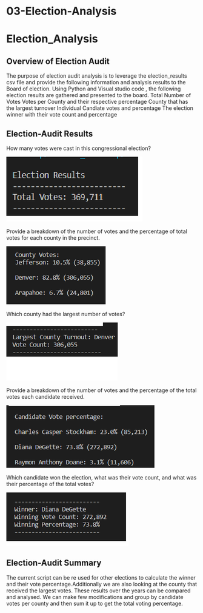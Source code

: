 # 03-Election-Analysis

# Election_Analysis

## Overview of Election Audit
The purpose of election audit analysis is to leverage the election_results csv file and provide the following information and analysis results to the Board of election.
Using Python and  Visual studio code , the following election results are  gathered and presented to the board.
Total Number of Votes
Votes per County and their respective percentage
County that has the largest turnover
Individual Candiate votes and percentage
The election winner with their vote count and percentage

## Election-Audit Results

How many votes were cast in this congressional election?

![](analysis/Total_Votes.png)

Provide a breakdown of the number of votes and the percentage of total votes for each county in the precinct.

![](analysis/Votes_and_Percentage_by_county.png)

Which county had the largest number of votes?

![](analysis/County_with_largest_votes.png)

Provide a breakdown of the number of votes and the percentage of the total votes each candidate received.

![](analysis/Votes_and_Percentage_by_Candidate.png)

Which candidate won the election, what was their vote count, and what was their percentage of the total votes?

![](analysis/Candidate_Winnerdetails.png)


## Election-Audit Summary

The current script can be re used for other elections to calculate the winner and their vote percentage.Additionally we are also looking at the 
county that received the largest votes. These results over the years can be compared and analysed. We can make few modifications and group by  candidate votes per county and then sum it up to get the total voting percentage.
